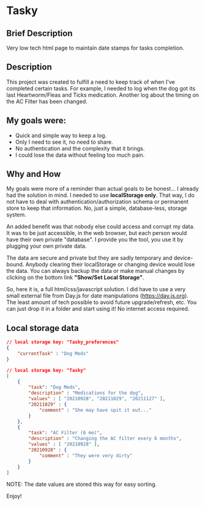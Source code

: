 # Tasky

## Brief Description

Very low tech html page to maintain date stamps for tasks completion.

## Description

This project was created to fulfill a need to keep track of when I've completed certain tasks.  For example, I needed to log when the dog got its last Heartworm/Fleas and Ticks medication. Another log about the timing on the AC Filter has been changed.

## My goals were:

- Quick and simple way to keep a log.
- Only I need to see it, no need to share.
- No authentication and the complexity that it brings.
- I could lose the data without feeling too much pain.


## Why and How

My goals were more of a reminder than actual goals to be honest... I already had the solution in mind.  I needed to use __localStorage only__.  That way, I do not have to deal with authentication/authorization schema or permanent store to keep that information. No, just a simple, database-less, storage system.

An added benefit was that nobody else could access and corrupt my data.  It was to be just accessible, in the web browser, but each person would have their own private "database". I provide you the tool, you use it by plugging your own private data.

The data are secure and private but they are sadly temporary and device-bound.  Anybody clearing their localStorage or changing device would lose the data. You can always backup the data or make manual changes by clicking on the bottom link __"Show/Set Local Storage"__.

So, here it is, a full html/css/javascript solution. I did have to use a very small external file from Day.js for date manipulations (https://day.js.org). The least amount of tech possible to avoid future upgrade/refresh, etc.  You can just drop it in a folder and start using it! No internet access required.

## Local storage data

```json
// local storage key: "Tasky_preferences"
{
    "currentTask" : "Dog Meds"
}
```

```json
// local storage key: "Tasky"
[
    {
        "task": "Dog Meds",
        "description" : "Medications for the dog",
        "values" : [ "20210928", "20211029", "20211127" ],
        "20211029" : {
            "comment" : "She may have spit it out..."
        }
    },
    {
        "task": "AC Filter (6 mo)",
        "description" : "Changing the AC filter every 6 months",
        "values" : [ "20210928" ],
        "20210928" : {
            "comment" : "They were very dirty"
        }
    }
]
```
NOTE: The date values are stored this way for easy sorting.


Enjoy!
